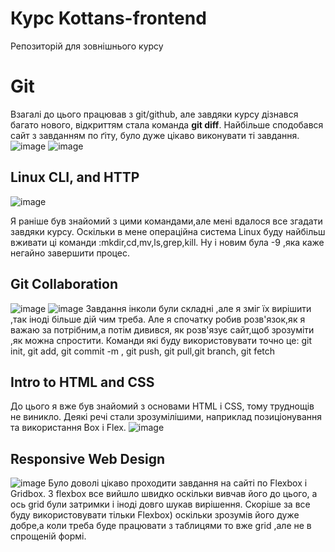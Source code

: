 # Курс Kottans-frontend
Репозиторій для зовнішнього курсу

# Git
Взагалі до цього працював з git/github, але завдяки курсу дізнався багато нового, відкриттям стала команда __git diff__. Найбільше сподобався сайт з завданням по ґіту, було дуже цікаво виконувати ті завдання.
![image](https://user-images.githubusercontent.com/92037014/186180700-efe5df90-3ded-4a4d-8072-a93bb8da644d.png)
![image](https://user-images.githubusercontent.com/92037014/186180821-7ef41f2b-ef53-45e3-a683-be6ca37f1010.png)

## Linux CLI, and HTTP
![image](https://user-images.githubusercontent.com/92037014/186402975-c05708e0-79ac-44fa-b2ec-f0e5cfd7d8bf.png)

Я раніше був знайомий з цими командами,але мені вдалося все згадати завдяки курсу. Оскільки в мене операційна система Linux буду найбільш вживати ці команди :mkdir,cd,mv,ls,grep,kill. Ну і новим була -9 ,яка каже негайно завершити процес.

## Git Collaboration
![image](https://user-images.githubusercontent.com/92037014/186180700-efe5df90-3ded-4a4d-8072-a93bb8da644d.png)
![image](https://user-images.githubusercontent.com/92037014/186180821-7ef41f2b-ef53-45e3-a683-be6ca37f1010.png)
Завдання інколи були складні ,але я зміг їх вирішити ,так іноді більше дій чим треба. Але я спочатку робив розв'язок,як я важаю за потрібним,а потім дивився, як розв'язує сайт,щоб зрозуміти ,як можна спростити. 
Команди які буду використовувати точно це: git init, git add, git commit -m , git push, git pull,git branch, git fetch

## Intro to HTML and CSS
До цього я вже був  знайомий з основами HTML і CSS, тому труднощів не виникло. Деякі речі стали зрозумілішими, наприклад позиціонування та використання Box і Flex.
![image](https://user-images.githubusercontent.com/92037014/188228032-2dbf5562-5314-40c3-9111-b229a60f687c.png)

## Responsive Web Design
![image](https://user-images.githubusercontent.com/92037014/188271862-ae042b66-4b5f-4a70-953a-5a2293bcd14c.png)
Було доволі цікаво проходити завдання на сайті по Flexbox i Gridbox. З flexbox все вийшло швидко оскільки вивчав його до цього, а ось grid були затримки і іноді довго шукав вирішення. Скоріше за все буду використовувати тільки Flexbox) оскільки зрозумів його дуже добре,а коли треба буде працювати з таблицями то вже grid ,але не в спрощеній формі.
